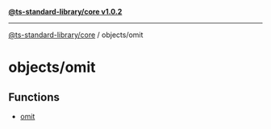 [**@ts-standard-library/core v1.0.2**](../../README.md)

***

[@ts-standard-library/core](../../modules.md) / objects/omit

# objects/omit

## Functions

- [omit](functions/omit.md)
